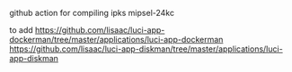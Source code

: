 github action for compiling ipks mipsel-24kc

to add
https://github.com/lisaac/luci-app-dockerman/tree/master/applications/luci-app-dockerman
https://github.com/lisaac/luci-app-diskman/tree/master/applications/luci-app-diskman
